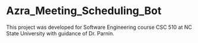 # Azra_Meeting_Scheduling_Bot

This project was developed for Software Engineering course CSC 510 at NC State University with guidance of Dr. Parnin.
